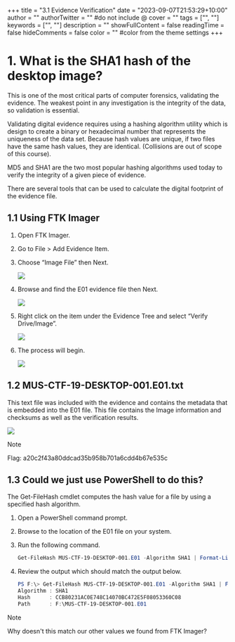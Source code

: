+++
title = "3.1 Evidence Verification"
date = "2023-09-07T21:53:29+10:00"
author = ""
authorTwitter = "" #do not include @
cover = ""
tags = ["", ""]
keywords = ["", ""]
description = ""
showFullContent = false
readingTime = false
hideComments = false
color = "" #color from the theme settings
+++

# 1. What is the SHA1 hash of the desktop image?
This is one of the most critical parts of computer forensics, validating the evidence. The weakest point in any investigation is the integrity of the data, so validation is essential.

Validating digital evidence requires using a hashing algorithm utility which is design to create a binary or hexadecimal number that represents the uniqueness of the data set. Because hash values are unique, if two files have the same hash values, they are identical. (Collisions are out of scope of this course).

MD5 and SHA1 are the two most popular hashing algorithms used today to verify the integrity of a given piece of evidence.

There are several tools that can be used to calculate the digital footprint of the evidence file.

## 1.1 Using FTK Imager
1. Open FTK Imager.
2. Go to File > Add Evidence Item.
3. Choose “Image File” then Next.
 
    ![](<../images/3.1-FTK-image-verification-1.png>)

4. Browse and find the E01 evidence file then Next.

    ![](<../images/3.1-FTK-image-verification-2.png>)

5. Right click on the item under the Evidence Tree and select “Verify Drive/Image”.

    ![](<../images/3.1-FTK-image-verification-3.png>)

6. The process will begin.

    ![](<../images/3.1-FTK-image-verification-4.png>)

## 1.2 MUS-CTF-19-DESKTOP-001.E01.txt
This text file was included with the evidence and contains the metadata that is embedded into the E01 file. This file contains the Image information and checksums as well as the verification results.

![](<../images/3.1-text_file.png>)

> [!NOTE]
> Flag: a20c2f43a80ddcad35b958b701a6cdd4b67e535c

## 1.3 Could we just use PowerShell to do this?
The Get-FileHash cmdlet computes the hash value for a file by using a specified hash algorithm. 
1. Open a PowerShell command prompt.
2. Browse to the location of the E01 file on your system.
3. Run the following command.

    ```PowerShell
    Get-FileHash MUS-CTF-19-DESKTOP-001.E01 -Algorithm SHA1 | Format-List
    ```

4. Review the output which should match the output below.

    ```PowerShell
    PS F:\> Get-FileHash MUS-CTF-19-DESKTOP-001.E01 -Algorithm SHA1 | Format-List
    Algorithm : SHA1
    Hash      : CCB80231AC0E748C14070BC472E5F08053360C08
    Path      : F:\MUS-CTF-19-DESKTOP-001.E01
    ```

> [!NOTE]
> Why doesn't this match our other values we found from FTK Imager?